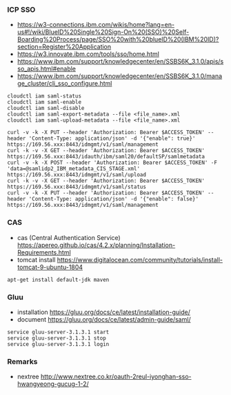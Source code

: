 ### ICP SSO
- https://w3-connections.ibm.com/wikis/home?lang=en-us#!/wiki/BlueID%20Single%20Sign-On%20(SSO)%20Self-Boarding%20Process/page/SSO%20with%20blueID%20(IBM%20ID)?section=Register%20Application
- https://w3.innovate.ibm.com/tools/sso/home.html
- https://www.ibm.com/support/knowledgecenter/en/SSBS6K_3.1.0/apis/sso_apis.html#enable
- https://www.ibm.com/support/knowledgecenter/en/SSBS6K_3.1.0/manage_cluster/cli_sso_configure.html

~~~
cloudctl iam saml-status
cloudctl iam saml-enable
cloudctl iam saml-disable
cloudctl iam saml-export-metadata --file <file_name>.xml
cloudctl iam saml-upload-metadata --file <file_name>.xml

curl -v -k -X PUT --header 'Authorization: Bearer $ACCESS_TOKEN' --header 'Content-Type: application/json' -d '{"enable": true}' https://169.56.xxx:8443/idmgmt/v1/saml/management
curl -k -v -X GET --header 'Authorization: Bearer $ACCESS_TOKEN' https://169.56.xxx:8443/idauth/ibm/saml20/defaultSP/samlmetadata
curl -v -k -X POST --header 'Authorization: Bearer $ACCESS_TOKEN' -F 'data=@samlidp2_IBM_metadata_CIS_STAGE.xml' https://169.56.xxx:8443/idmgmt/v1/saml/upload
curl -k -v -X GET --header 'Authorization: Bearer $ACCESS_TOKEN' https://169.56.xxx:8443/idmgmt/v1/saml/status
curl -v -k -X PUT --header 'Authorization: Bearer $ACCESS_TOKEN' --header 'Content-Type: application/json' -d '{"enable": false}'  https://169.56.xxx:8443/idmgmt/v1/saml/management
~~~


### CAS
- cas (Central Authentication Service)  https://apereo.github.io/cas/4.2.x/planning/Installation-Requirements.html  
- tomcat install         https://www.digitalocean.com/community/tutorials/install-tomcat-9-ubuntu-1804  
~~~
apt-get install default-jdk maven
~~~

### Gluu
- installation	https://gluu.org/docs/ce/latest/installation-guide/  
- document	https://gluu.org/docs/ce/latest/admin-guide/saml/  
~~~
service gluu-server-3.1.3.1 start
service gluu-server-3.1.3.1 stop
service gluu-server-3.1.3.1 login 
~~~

### Remarks
- nextree	http://www.nextree.co.kr/oauth-2reul-iyonghan-sso-hwangyeong-gucug-1-2/  




